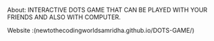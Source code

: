 About: INTERACTIVE DOTS GAME THAT CAN BE PLAYED WITH YOUR FRIENDS AND ALSO WITH COMPUTER.

Website :(newtothecodingworldsamridha.github.io/DOTS-GAME/)
